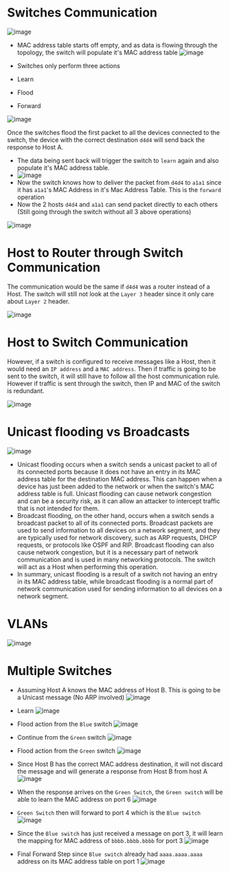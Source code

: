 # Switches Communication

![image](https://user-images.githubusercontent.com/59940078/233790569-fde7b4bd-9160-49cd-b51f-21d6a6a3db0d.png)

- MAC address table starts off empty, and as data is flowing through the topology, the switch will populate it's MAC address table 
![image](https://user-images.githubusercontent.com/59940078/233790623-bd599873-17a8-44e5-8431-9f1f903f3559.png)

 - Switches only perform three actions
  - Learn
  - Flood
  - Forward

![image](https://user-images.githubusercontent.com/59940078/233790741-6f9df2e0-938b-4a87-8d4e-1382e4ce75e9.png)

Once the switches flood the first packet to all the devices connected to the switch, the device with the correct destination `d4d4` will send back the response to Host A.
- The data being sent back will trigger the switch to `learn` again and also populate it's MAC address table.
- ![image](https://user-images.githubusercontent.com/59940078/233790842-db3e7cbb-5044-4081-b5bc-b1d5cf5c47cd.png)
- Now the switch knows how to deliver the packet from `d4d4` to `a1a1` since it has `a1a1`'s MAC Address in it's Mac Address Table. This is the `forward` operation
- Now the 2 hosts `d4d4` and `a1a1` can send packet directly to each others (Still going through the switch without all 3 above operations)

![image](https://user-images.githubusercontent.com/59940078/233790839-ce4a08e6-42f8-409f-97bf-1632db835280.png)

# Host to Router through Switch Communication
The communication would be the same if `d4d4` was a router instead of a Host. The switch will still not look at the `Layer 3` header since it only care about `Layer 2` header.

![image](https://user-images.githubusercontent.com/59940078/233791065-eceeb564-c656-4ce6-b0d9-096659ea5d06.png)
 
# Host to Switch Communication
However, if a switch is configured to receive messages like a Host, then it would need an `IP address` and a `MAC address`. Then if traffic is going to be sent to the switch, it will still have to follow all the host communication rule. However if traffic is sent through the switch, then IP and MAC of the switch is redundant.

![image](https://user-images.githubusercontent.com/59940078/233791251-004bcaca-959d-4942-b974-ff7366dfbfa8.png)

# Unicast flooding vs Broadcasts
![image](https://user-images.githubusercontent.com/59940078/233791548-c31d4021-f367-4df9-a51c-53ff2bc4b9c8.png)
- Unicast flooding occurs when a switch sends a unicast packet to all of its connected ports because it does not have an entry in its MAC address table for the destination MAC address. This can happen when a device has just been added to the network or when the switch's MAC address table is full. Unicast flooding can cause network congestion and can be a security risk, as it can allow an attacker to intercept traffic that is not intended for them.
- Broadcast flooding, on the other hand, occurs when a switch sends a broadcast packet to all of its connected ports. Broadcast packets are used to send information to all devices on a network segment, and they are typically used for network discovery, such as ARP requests, DHCP requests, or protocols like OSPF and RIP. Broadcast flooding can also cause network congestion, but it is a necessary part of network communication and is used in many networking protocols. The switch will act as a Host when performing this operation.
- In summary, unicast flooding is a result of a switch not having an entry in its MAC address table, while broadcast flooding is a normal part of network communication used for sending information to all devices on a network segment.

# VLANs

![image](https://user-images.githubusercontent.com/59940078/233791936-b48d0950-6813-4533-b3e0-4ad12c1594cc.png)

# Multiple Switches

- Assuming Host A knows the MAC address of Host B. This is going to be a Unicast message (No ARP involved)
![image](https://user-images.githubusercontent.com/59940078/233791969-bd6ccac2-58eb-4a63-b6ce-fffaaf3bbc3f.png)

- Learn
![image](https://user-images.githubusercontent.com/59940078/233792012-f62dd08e-faa1-4192-b32d-f375e895eb58.png)

- Flood action from the `Blue` switch
![image](https://user-images.githubusercontent.com/59940078/233792064-087d4149-2773-4fe8-87fb-9d44bfe76ab8.png)

- Continue from the `Green` switch
![image](https://user-images.githubusercontent.com/59940078/233792078-8de4a104-c68b-4439-9887-b052a83bad8e.png)

- Flood action from the `Green` switch
![image](https://user-images.githubusercontent.com/59940078/233792104-81d41580-418d-42d2-98b5-1778e28bb40e.png)

- Since Host B has the correct MAC address destination, it will not discard the message and will generate a response from Host B from host A
![image](https://user-images.githubusercontent.com/59940078/233792164-ef3400f9-32c1-499e-9170-20fe5e8fc4a4.png)

- When the response arrives on the `Green Switch`, the `Green switch` will be able to learn the MAC address on port 6
![image](https://user-images.githubusercontent.com/59940078/233792207-996cccd7-f851-4b01-a728-4eea0ad05191.png)

- `Green Switch` then will forward to port 4 which is the `Blue switch`
![image](https://user-images.githubusercontent.com/59940078/233792251-3afb1ee5-0668-4385-a31e-39ff64cef0d0.png)

- Since the `Blue switch` has just received a message on port 3, it will learn the mapping for MAC address of `bbbb.bbbb.bbbb` for port 3
![image](https://user-images.githubusercontent.com/59940078/233792360-3640e5b1-6a65-406f-af3c-b88234894993.png)

- Final Forward Step since `Blue switch` already had `aaaa.aaaa.aaaa` address on its MAC address table on port 1
![image](https://user-images.githubusercontent.com/59940078/233792388-3b32b9ad-dafc-477e-a768-fd87ec902120.png)
